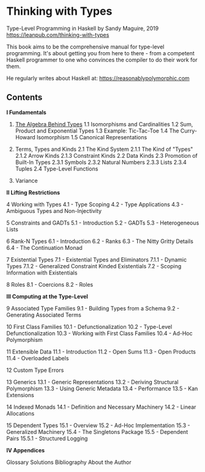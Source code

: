 # Thinking with Types

Type-Level Programming in Haskell
by Sandy Maguire, 2019
https://leanpub.com/thinking-with-types

This book aims to be the comprehensive manual for type-level programming. It's about getting you from here to there - from a competent Haskell programmer to one who convinces the compiler to do their work for them.

He regularly writes about Haskell at:
https://reasonablypolymorphic.com


## Contents

**I Fundamentals**

1. [The Algebra Behind Types](./01-type-algebra.md)
  1.1 Isomorphisms and Cardinalities
  1.2 Sum, Product and Exponential Types
  1.3 Example: Tic-Tac-Toe
  1.4 The Curry-Howard Isomorphism
  1.5 Canonical Representations

2. Terms, Types and Kinds
  2.1 The Kind System
    2.1.1 The Kind of "Types"
    2.1.2 Arrow Kinds
    2.1.3 Constraint Kinds
  2.2 Data Kinds
  2.3 Promotion of Built-In Types
    2.3.1 Symbols
    2.3.2 Natural Numbers
    2.3.3 Lists
    2.3.4 Tuples
  2.4 Type-Level Functions

3. Variance


**II Lifting Restrictions**

4 Working with Types
4.1 - Type Scoping
4.2 - Type Applications
4.3 - Ambiguous Types and Non-Injectivity

5 Constraints and GADTs
5.1 - Introduction
5.2 - GADTs
5.3 - Heterogeneous Lists

6 Rank-N Types
6.1 - Introduction
6.2 - Ranks
6.3 - The Nitty Gritty Details
6.4 - The Continuation Monad

7 Existential Types
7.1 - Existential Types and Eliminators
7.1.1 - Dynamic Types
7.1.2 - Generalized Constraint Kinded Existentials
7.2 - Scoping Information with Existentials

8 Roles
8.1 - Coercions
8.2 - Roles

**III Computing at the Type-Level**

9 Associated Type Families
9.1 - Building Types from a Schema
9.2 - Generating Associated Terms

10 First Class Families
10.1 - Defunctionalization
10.2 - Type-Level Defunctionalization
10.3 - Working with First Class Families
10.4 - Ad-Hoc Polymorphism

11 Extensible Data
11.1 - Introduction
11.2 - Open Sums
11.3 - Open Products
11.4 - Overloaded Labels

12 Custom Type Errors

13 Generics
13.1 - Generic Representations
13.2 - Deriving Structural Polymorphism
13.3 - Using Generic Metadata
13.4 - Performance
13.5 - Kan Extensions

14 Indexed Monads
14.1 - Definition and Necessary Machinery
14.2 - Linear Allocations

15 Dependent Types
15.1 - Overview
15.2 - Ad-Hoc Implementation
15.3 - Generalized Machinery
15.4 - The Singletons Package
15.5 - Dependent Pairs
15.5.1 - Structured Logging

**IV Appendices**

Glossary
Solutions
Bibliography
About the Author
